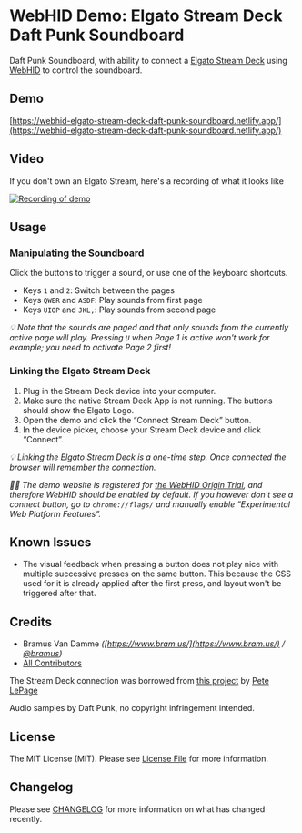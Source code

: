 # WebHID Demo: Elgato Stream Deck Daft Punk Soundboard

Daft Punk Soundboard, with ability to connect a [Elgato Stream Deck](https://www.elgato.com/en/gaming/stream-deck) using [WebHID](https://web.dev/hid/) to control the soundboard.

## Demo

[https://webhid-elgato-stream-deck-daft-punk-soundboard.netlify.app/](https://webhid-elgato-stream-deck-daft-punk-soundboard.netlify.app/)

## Video

If you don't own an Elgato Stream, here's a recording of what it looks like

[![Recording of demo](https://img.youtube.com/vi/BcRyAlT5xtg/0.jpg)](https://www.youtube.com/watch?v=BcRyAlT5xtg)

## Usage

### Manipulating the Soundboard

Click the buttons to trigger a sound, or use one of the keyboard shortcuts.

- Keys `1` and `2`: Switch between the pages
- Keys `QWER` and `ASDF`: Play sounds from first page
- Keys `UIOP` and `JKL,`: Play sounds from second page

_💡 Note that the sounds are paged and that only sounds from the currently active page will play. Pressing `U` when Page 1 is active won't work for example; you need to activate Page 2 first!_

### Linking the Elgato Stream Deck

1. Plug in the Stream Deck device into your computer.
1. Make sure the native Stream Deck App is not running. The buttons should show the Elgato Logo.
1. Open the demo and click the “Connect Stream Deck” button.
1. In the device picker, choose your Stream Deck device and click “Connect”.

_💡 Linking the Elgato Stream Deck is a one-time step. Once connected the browser will remember the connection._

_👨‍🔬 The demo website is registered for [the WebHID Origin Trial](https://developer.chrome.com/origintrials/#/view_trial/1074108511127863297), and therefore WebHID should be enabled by default. If you however don't see a connect button, go to <code>chrome://flags/</code> and manually enable ”Experimental Web Platform Features”._

## Known Issues

- The visual feedback when pressing a button does not play nice with multiple successive presses on the same button. This because the CSS used for it is already applied after the first press, and layout won't be triggered after that.

## Credits

- Bramus Van Damme <em>([https://www.bram.us/](https://www.bram.us/) / [@bramus](https://www.twitter.com/bramus))</em>
- [All Contributors](../../contributors)

The Stream Deck connection was borrowed from [this project](https://github.com/petele/StreamDeck-Meet/) by [Pete LePage](https://twitter.com/petele)

Audio samples by Daft Punk, no copyright infringement intended.

## License

The MIT License (MIT). Please see [License File](LICENSE) for more information.

## Changelog

Please see [CHANGELOG](CHANGELOG.md) for more information on what has changed recently.